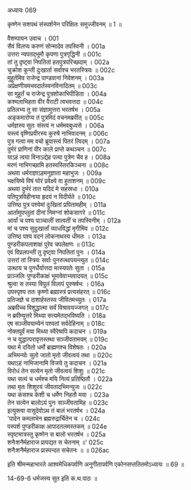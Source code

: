 अध्यायः 069

कृष्णेन सशपथं संस्पर्शनेन परिक्षितः समुज्जीवनम् ॥ 1 ॥

वैशम्पायन उवाच ।	001  
सैवं विलप्य करुणं सोन्मादेव तपस्विनी ।	001a  
उत्तरा न्यपतद्भूमौ कृपणा पुत्रगृद्धिनी ॥	001c  
तां तु दृष्ट्वा निपतितां हतपुत्रपरिच्छदाम् ।	002a  
चुक्रोश कुन्ती दुःखार्ता सर्वाश्च भरतस्त्रियः ॥	002c  
मुहूर्तमिव राजेन्द्र पाण्डवानां निवेशनम् ।	003a  
अप्रेक्षणीयमभवदार्तस्वनविनादितम् ॥	003c  
सा मुहूर्तं च राजेन्द्र पुत्रशोकाभिपीडिता ।	004a  
कश्मलाभिहता वीर वैराटी त्वभवत्तदा ॥	004c  
प्रतिलभ्य तु सा संज्ञामुत्तरा भरतर्षभ ।	005a  
अङ्कमारोप्य तं पुत्रमिदं वचनमब्रवीत् ॥	005c  
धर्मज्ञस्य सुतः संस्त्वं न धर्ममवबुध्यसे ।	006a  
यस्त्वं वृष्णिप्रवीरस्य कुरुषे नाभिवादनम् ॥	006c  
पुत्र गत्वा मम वचो ब्रूयास्त्वं पितरं त्विदम् ।	007a  
दुर्मरं प्राणिनां वीर काले प्राप्ते कथञ्चन ॥	007c  
याऽहं त्वया विनाऽद्येह पत्या पुत्रेण चैव ह ।	008a  
मरणं नाभिगच्छामि हतस्वस्तिरकिञ्चना ॥	008c  
अथवा धर्मराज्ञाऽहमनुज्ञाता महाभुजः ।	009a  
भक्षयिष्ये विषं घोरं प्रवेक्ष्ये वा हुताशनम् ॥	009c  
अथवा दुर्भरं तात यदिदं मे सहस्रधा ।	010a  
पतिपुत्रविहीनाया हृदयं न विदीर्यते ॥	010c  
उत्तिष्ठ पुत्र पश्येमां दुःखितां प्रपितामहीम् ।	011a  
आर्तामुपप्लुतां दीनां निमग्नां शोकसागरे ॥	011c  
आर्यां च पश्य पाञ्चालीं सात्वतीं च तपस्विनीम् ।	012a  
मां च पश्य सुदुःखार्तां व्याधविद्धां मृगीमिव ॥	012c  
उत्तिष्ठ पश्य वदनं लोकनाथस्य धीमतः ।	013a  
पुण्डरीकपलाशाक्षं पुरेव चपलेक्षणः ॥	013c  
एवं विप्रलपन्तीं तु दृष्ट्वा निपतितां पुनः ।	014a  
उत्तरां तां स्त्रियः सर्वाः पुनरुत्थापयन्त्युत ॥	014c  
उत्थाय च पुनर्धैर्यात्तदा मत्स्यपतेः सुता ।	015a  
प्राञ्जलिः पुण्डरीकाक्षं भूमावेवाभ्यवादयत् ॥	015c  
श्रुत्वा स तस्या विपुलं विलापं पुरुषर्षभः ।	016a  
उपस्पृश्य ततः कृष्णो ब्रह्मास्त्रं प्रत्यसंहरत् ॥	016c  
प्रतिजज्ञे च दाशार्हस्तस्य जीवितमच्युतः ।	017a  
अब्रवीच्च विशुद्धात्मा सर्वं विश्रावयज्जगत् ॥	017c  
न ब्रवीम्युत्तरे मिथ्या सत्यमेतद्भविष्यति ।	018a  
एष सञ्जीवयाम्येनं पश्यतां सर्वदेहिनाम् ॥	018c  
नोक्तपूर्वं मया मिथ्या स्वैरेष्वपि कदाचन ।	019a  
न च युद्धात्परावृत्तस्तथा सञ्जीवतामयम् ॥	019c  
यथा मे दयितो धर्मो ब्राह्मणश्च विशेषतः ।	020a  
अभिमन्योः सुतो जातो मृतो जीवत्वयं तथा ॥	020c  
यथाऽहं नाभिजानामि विजये तु कदाचन ।	021a  
विरोधं तेन सत्येन मृतो जीवत्वयं शिशुः ॥	021c  
यथा सत्यं च धर्मश्च मयि नित्यं प्रतिष्ठितौ ।	022a  
तथा मृतः शिशुरयं जीवतादभिमन्युजः ॥	022c  
यथा कंसश्च केशी च धर्मेण निहतौ मया ।	023a  
तेन सत्येन बालोऽयं पुनः सञ्जीवतामिह ॥	023c  
इत्युक्त्वा वासुदेवोऽथ तं बालं भरतर्षभ ।	024a  
\'पादेन कमलाभेन ब्रह्मरुद्रार्चितेन च ।	024c  
पस्पर्श पुण्डरीकाक्ष आपादतलमस्तकम् ॥	024e  
स्पृष्टमात्रस्तु कृष्णेन स बालो भरतर्षभ ।	025a  
शनैःशनैर्महाराज प्रापद्यत स चेतनाम् ॥\'	025c  
शनैःशनैर्महाराज प्रास्पन्दत सचेतनः ॥ ॥	026ac  

इति श्रीमन्महाभारते आश्वमेधिकपर्वणि अनुगीतापर्वणि एकोनसप्ततितमोऽध्यायः ॥ 69 ॥

14-69-6 धर्मजस्य सुत इति क.थ.पाठः ॥
